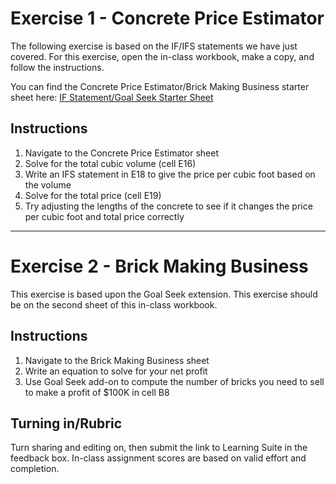 # Exercise 1 - Concrete Price Estimator

The following exercise is based on the IF/IFS statements we have just covered. For this exercise, open the in-class workbook, make a copy, and follow the instructions. 

You can find the Concrete Price Estimator/Brick Making Business starter sheet here: [IF Statement/Goal Seek Starter Sheet](https://docs.google.com/spreadsheets/d/1dRBdakgxpdWYoMZUzLZTinmhpVqI01joI3EBHkIl3ek/edit?gid=783593226#gid=783593226)

## Instructions

  1. Navigate to the Concrete Price Estimator sheet
  2. Solve for the total cubic volume (cell E16)
  3. Write an IFS statement in E18 to give the price per cubic foot based on the volume
  4. Solve for the total price (cell E19)
  5. Try adjusting the lengths of the concrete to see if it changes the price per cubic foot and total price correctly

---
# Exercise 2 - Brick Making Business

This exercise is based upon the Goal Seek extension. This exercise should be on the second sheet of this in-class workbook.

## Instructions
  1. Navigate to the Brick Making Business sheet
  2. Write an equation to solve for your net profit
  3. Use Goal Seek add-on to compute the number of bricks you need to sell to make a profit of $100K in cell B8

## Turning in/Rubric
Turn sharing and editing on, then submit the link to Learning Suite in the feedback box. In-class assignment scores are based on valid effort and completion.

